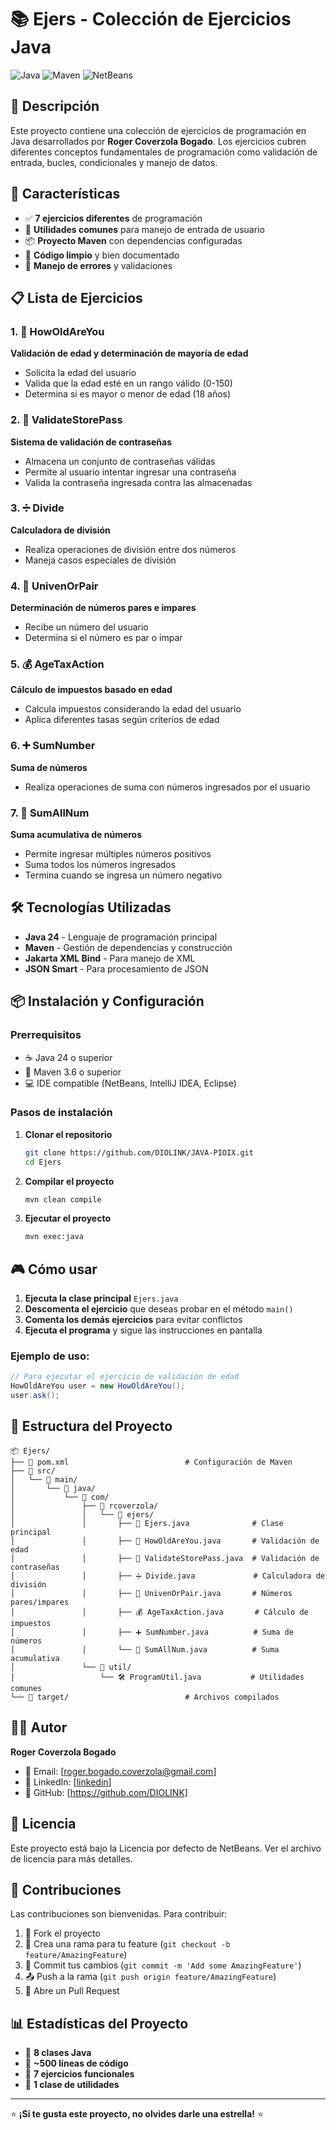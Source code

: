 # 📚 Ejers - Colección de Ejercicios Java

![Java](https://img.shields.io/badge/Java-ED8B00?style=for-the-badge&logo=java&logoColor=white)
![Maven](https://img.shields.io/badge/Maven-C71A36?style=for-the-badge&logo=apache-maven&logoColor=white)
![NetBeans](https://img.shields.io/badge/NetBeans-1B6AC6?style=for-the-badge&logo=apache-netbeans-ide&logoColor=white)

## 📖 Descripción

Este proyecto contiene una colección de ejercicios de programación en Java desarrollados por **Roger Coverzola Bogado**. Los ejercicios cubren diferentes conceptos fundamentales de programación como validación de entrada, bucles, condicionales y manejo de datos.

## 🚀 Características

- ✅ **7 ejercicios diferentes** de programación
- 🔧 **Utilidades comunes** para manejo de entrada de usuario
- 📦 **Proyecto Maven** con dependencias configuradas
- 🎯 **Código limpio** y bien documentado
- 🔄 **Manejo de errores** y validaciones

## 📋 Lista de Ejercicios

### 1. 🎂 HowOldAreYou
**Validación de edad y determinación de mayoría de edad**
- Solicita la edad del usuario
- Valida que la edad esté en un rango válido (0-150)
- Determina si es mayor o menor de edad (18 años)

### 2. 🔐 ValidateStorePass
**Sistema de validación de contraseñas**
- Almacena un conjunto de contraseñas válidas
- Permite al usuario intentar ingresar una contraseña
- Valida la contraseña ingresada contra las almacenadas

### 3. ➗ Divide
**Calculadora de división**
- Realiza operaciones de división entre dos números
- Maneja casos especiales de división

### 4. 🔢 UnivenOrPair
**Determinación de números pares e impares**
- Recibe un número del usuario
- Determina si el número es par o impar

### 5. 💰 AgeTaxAction
**Cálculo de impuestos basado en edad**
- Calcula impuestos considerando la edad del usuario
- Aplica diferentes tasas según criterios de edad

### 6. ➕ SumNumber
**Suma de números**
- Realiza operaciones de suma con números ingresados por el usuario

### 7. 🔢 SumAllNum
**Suma acumulativa de números**
- Permite ingresar múltiples números positivos
- Suma todos los números ingresados
- Termina cuando se ingresa un número negativo

## 🛠️ Tecnologías Utilizadas

- **Java 24** - Lenguaje de programación principal
- **Maven** - Gestión de dependencias y construcción
- **Jakarta XML Bind** - Para manejo de XML
- **JSON Smart** - Para procesamiento de JSON

## 📦 Instalación y Configuración

### Prerrequisitos
- ☕ Java 24 o superior
- 🔧 Maven 3.6 o superior
- 💻 IDE compatible (NetBeans, IntelliJ IDEA, Eclipse)

### Pasos de instalación

1. **Clonar el repositorio**
   ```bash
   git clone https://github.com/DIOLINK/JAVA-PIOIX.git
   cd Ejers
   ```

2. **Compilar el proyecto**
   ```bash
   mvn clean compile
   ```

3. **Ejecutar el proyecto**
   ```bash
   mvn exec:java
   ```

## 🎮 Cómo usar

1. **Ejecuta la clase principal** `Ejers.java`
2. **Descomenta el ejercicio** que deseas probar en el método `main()`
3. **Comenta los demás ejercicios** para evitar conflictos
4. **Ejecuta el programa** y sigue las instrucciones en pantalla

### Ejemplo de uso:
```java
// Para ejecutar el ejercicio de validación de edad
HowOldAreYou user = new HowOldAreYou();
user.ask();
```

## 📁 Estructura del Proyecto

```
📦 Ejers/
├── 📄 pom.xml                          # Configuración de Maven
├── 📁 src/
│   └── 📁 main/
│       └── 📁 java/
│           └── 📁 com/
│               ├── 📁 rcoverzola/
│               │   └── 📁 ejers/
│               │       ├── 🎯 Ejers.java              # Clase principal
│               │       ├── 🎂 HowOldAreYou.java       # Validación de edad
│               │       ├── 🔐 ValidateStorePass.java  # Validación de contraseñas
│               │       ├── ➗ Divide.java             # Calculadora de división
│               │       ├── 🔢 UnivenOrPair.java       # Números pares/impares
│               │       ├── 💰 AgeTaxAction.java       # Cálculo de impuestos
│               │       ├── ➕ SumNumber.java          # Suma de números
│               │       └── 🔢 SumAllNum.java          # Suma acumulativa
│               └── 📁 util/
│                   └── 🛠️ ProgramUtil.java           # Utilidades comunes
└── 📁 target/                          # Archivos compilados
```

## 👨‍💻 Autor

**Roger Coverzola Bogado**
- 📧 Email: [roger.bogado.coverzola@gmail.com]
- 💼 LinkedIn: [[linkedin](https://www.linkedin.com/in/roger-c-77a27a192/?locale=en_US)]
- 🐙 GitHub: [https://github.com/DIOLINK]

## 📝 Licencia

Este proyecto está bajo la Licencia por defecto de NetBeans. Ver el archivo de licencia para más detalles.

## 🤝 Contribuciones

Las contribuciones son bienvenidas. Para contribuir:

1. 🍴 Fork el proyecto
2. 🌿 Crea una rama para tu feature (`git checkout -b feature/AmazingFeature`)
3. 💾 Commit tus cambios (`git commit -m 'Add some AmazingFeature'`)
4. 📤 Push a la rama (`git push origin feature/AmazingFeature`)
5. 🔄 Abre un Pull Request

## 📊 Estadísticas del Proyecto

- 📁 **8 clases Java**
- 📝 **~500 líneas de código**
- 🎯 **7 ejercicios funcionales**
- 🔧 **1 clase de utilidades**

---

⭐ **¡Si te gusta este proyecto, no olvides darle una estrella!** ⭐
